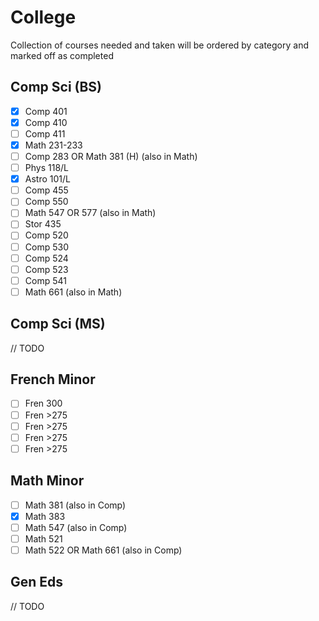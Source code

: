 # College

Collection of courses needed and taken will be ordered by category and marked
off as completed

## Comp Sci (BS)

 - [x] Comp 401
 - [x] Comp 410
 - [ ] Comp 411
 - [x] Math 231-233
 - [ ] Comp 283 OR Math 381 (H) (also in Math)
 - [ ] Phys 118/L
 - [x] Astro 101/L
 - [ ] Comp 455
 - [ ] Comp 550
 - [ ] Math 547 OR 577 (also in Math)
 - [ ] Stor 435
 - [ ] Comp 520
 - [ ] Comp 530
 - [ ] Comp 524
 - [ ] Comp 523
 - [ ] Comp 541
 - [ ] Math 661 (also in Math)

## Comp Sci (MS)

// TODO

## French Minor

 - [ ] Fren 300
 - [ ] Fren >275
 - [ ] Fren >275
 - [ ] Fren >275
 - [ ] Fren >275

## Math Minor

 - [ ] Math 381 (also in Comp)
 - [x] Math 383
 - [ ] Math 547 (also in Comp)
 - [ ] Math 521
 - [ ] Math 522 OR Math 661 (also in Comp)

## Gen Eds

// TODO
